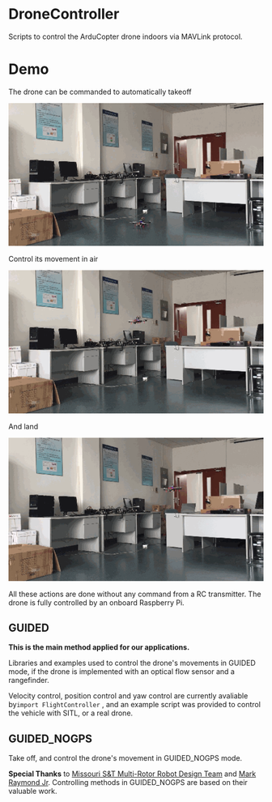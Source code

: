 # DroneController
Scripts to control the ArduCopter drone indoors via MAVLink protocol.

# Demo

The drone can be commanded to automatically takeoff

![takeoff](doc/takeoff_clip.gif)

Control its movement in air

![rect](doc/rect_clip.gif)

And land

![land](doc/land_clip.gif)

All these actions are done without any command from a RC transmitter. The drone is fully controlled by an onboard Raspberry Pi.

## GUIDED

**This is the main method applied for our applications.**

Libraries and examples used to control the drone's movements in GUIDED mode, if the drone is implemented with an optical flow sensor and a rangefinder.

Velocity control, position control and yaw control are currently avaliable by``import FlightController`` , and an example script was provided to control the vehicle with SITL, or a real drone.

## GUIDED_NOGPS

Take off, and control the drone's movement in GUIDED_NOGPS mode.

**Special Thanks** to [Missouri S&T Multi-Rotor Robot Design Team](https://github.com/MST-MRR) and [Mark Raymond Jr](https://github.com/markrjr). Controlling methods in GUIDED_NOGPS are based on their valuable work.

